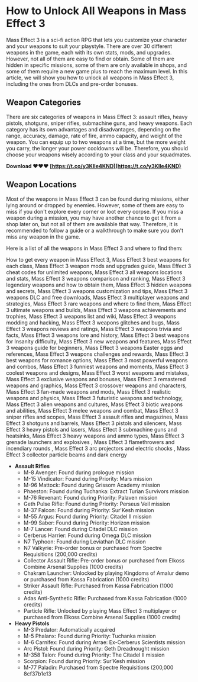 
 
# How to Unlock All Weapons in Mass Effect 3
 
Mass Effect 3 is a sci-fi action RPG that lets you customize your character and your weapons to suit your playstyle. There are over 30 different weapons in the game, each with its own stats, mods, and upgrades. However, not all of them are easy to find or obtain. Some of them are hidden in specific missions, some of them are only available in shops, and some of them require a new game plus to reach the maximum level. In this article, we will show you how to unlock all weapons in Mass Effect 3, including the ones from DLCs and pre-order bonuses.
 
## Weapon Categories
 
There are six categories of weapons in Mass Effect 3: assault rifles, heavy pistols, shotguns, sniper rifles, submachine guns, and heavy weapons. Each category has its own advantages and disadvantages, depending on the range, accuracy, damage, rate of fire, ammo capacity, and weight of the weapon. You can equip up to two weapons at a time, but the more weight you carry, the longer your power cooldowns will be. Therefore, you should choose your weapons wisely according to your class and your squadmates.
 
**Download ❤❤❤ [https://t.co/y3Klle4KND](https://t.co/y3Klle4KND)**


 
## Weapon Locations
 
Most of the weapons in Mass Effect 3 can be found during missions, either lying around or dropped by enemies. However, some of them are easy to miss if you don't explore every corner or loot every corpse. If you miss a weapon during a mission, you may have another chance to get it from a shop later on, but not all of them are available that way. Therefore, it is recommended to follow a guide or a walkthrough to make sure you don't miss any weapon in the game.
 
Here is a list of all the weapons in Mass Effect 3 and where to find them:
 
How to get every weapon in Mass Effect 3,  Mass Effect 3 best weapons for each class,  Mass Effect 3 weapon mods and upgrades guide,  Mass Effect 3 cheat codes for unlimited weapons,  Mass Effect 3 all weapons locations and stats,  Mass Effect 3 weapons comparison and ranking,  Mass Effect 3 legendary weapons and how to obtain them,  Mass Effect 3 hidden weapons and secrets,  Mass Effect 3 weapons customization and tips,  Mass Effect 3 weapons DLC and free downloads,  Mass Effect 3 multiplayer weapons and strategies,  Mass Effect 3 rare weapons and where to find them,  Mass Effect 3 ultimate weapons and builds,  Mass Effect 3 weapons achievements and trophies,  Mass Effect 3 weapons list and wiki,  Mass Effect 3 weapons modding and hacking,  Mass Effect 3 weapons glitches and bugs,  Mass Effect 3 weapons reviews and ratings,  Mass Effect 3 weapons trivia and facts,  Mass Effect 3 weapons lore and history,  Mass Effect 3 best weapons for Insanity difficulty,  Mass Effect 3 new weapons and features,  Mass Effect 3 weapons guide for beginners,  Mass Effect 3 weapons Easter eggs and references,  Mass Effect 3 weapons challenges and rewards,  Mass Effect 3 best weapons for romance options,  Mass Effect 3 most powerful weapons and combos,  Mass Effect 3 funniest weapons and moments,  Mass Effect 3 coolest weapons and designs,  Mass Effect 3 worst weapons and mistakes,  Mass Effect 3 exclusive weapons and bonuses,  Mass Effect 3 remastered weapons and graphics,  Mass Effect 3 crossover weapons and characters,  Mass Effect 3 fan-made weapons and mods,  Mass Effect 3 realistic weapons and physics,  Mass Effect 3 futuristic weapons and technology,  Mass Effect 3 alien weapons and cultures,  Mass Effect 3 biotic weapons and abilities,  Mass Effect 3 melee weapons and combat,  Mass Effect 3 sniper rifles and scopes,  Mass Effect 3 assault rifles and magazines,  Mass Effect 3 shotguns and barrels,  Mass Effect 3 pistols and silencers,  Mass Effect 3 heavy pistols and lasers,  Mass Effect 3 submachine guns and heatsinks,  Mass Effect 3 heavy weapons and ammo types,  Mass Effect 3 grenade launchers and explosives ,  Mass Effect 3 flamethrowers and incendiary rounds ,  Mass Effect 3 arc projectors and electric shocks ,  Mass Effect 3 collector particle beams and dark energy
 
- **Assault Rifles**
    - M-8 Avenger: Found during prologue mission
    - M-15 Vindicator: Found during Priority: Mars mission
    - M-96 Mattock: Found during Grissom Academy mission
    - Phaeston: Found during Tuchanka: Extract Turian Survivors mission
    - M-76 Revenant: Found during Priority: Palaven mission
    - Geth Pulse Rifle: Found during Priority: Perseus Veil mission
    - M-37 Falcon: Found during Priority: Sur'Kesh mission
    - M-55 Argus: Found during Priority: Citadel II mission
    - M-99 Saber: Found during Priority: Horizon mission
    - M-7 Lancer: Found during Citadel DLC mission
    - Cerberus Harrier: Found during Omega DLC mission
    - N7 Typhoon: Found during Leviathan DLC mission
    - N7 Valkyrie: Pre-order bonus or purchased from Spectre Requisitions (200,000 credits)
    - Collector Assault Rifle: Pre-order bonus or purchased from Elkoss Combine Arsenal Supplies (1000 credits)
    - Chakram Launcher: Unlocked by playing Kingdoms of Amalur demo or purchased from Kassa Fabrication (1000 credits)
    - Striker Assault Rifle: Purchased from Kassa Fabrication (1000 credits)
    - Adas Anti-Synthetic Rifle: Purchased from Kassa Fabrication (1000 credits)
    - Particle Rifle: Unlocked by playing Mass Effect 3 multiplayer or purchased from Elkoss Combine Arsenal Supplies (1000 credits)
- **Heavy Pistols**
    - M-3 Predator: Automatically acquired
    - M-5 Phalanx: Found during Priority: Tuchanka mission
    - M-6 Carnifex: Found during Arrae: Ex-Cerberus Scientists mission
    - Arc Pistol: Found during Priority: Geth Dreadnought mission
    - M-358 Talon: Found during Priority: The Citadel II mission
    - Scorpion: Found during Priority: Sur'Kesh mission
    - M-77 Paladin: Purchased from Spectre Requisitions (200,000 8cf37b1e13


